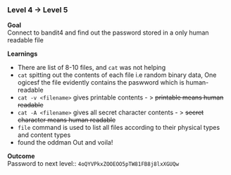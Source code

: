 ### Level 4 -> Level 5


**Goal**<br>
Connect to bandit4 and find out the password stored in a only human readable file

**Learnings**<br>
- There are list of 8-10 files, and `cat` was not helping
- `cat` spitting out the contents of each file i.e random binary data, One ogicesf the file evidently contains the paswword which is human-readable
- `cat -v <filename>` gives printable contents - > ~~printable means human readable~~
- `cat -A <filename>` gives all secret character contents - > ~~secret character means human readable~~
- `file` command is used to list all files according to their physical types and content types
- found the oddman Out and voila!




**Outcome**<br>
Password to next level:: `4oQYVPkxZOOEOO5pTW81FB8j8lxXGUQw`